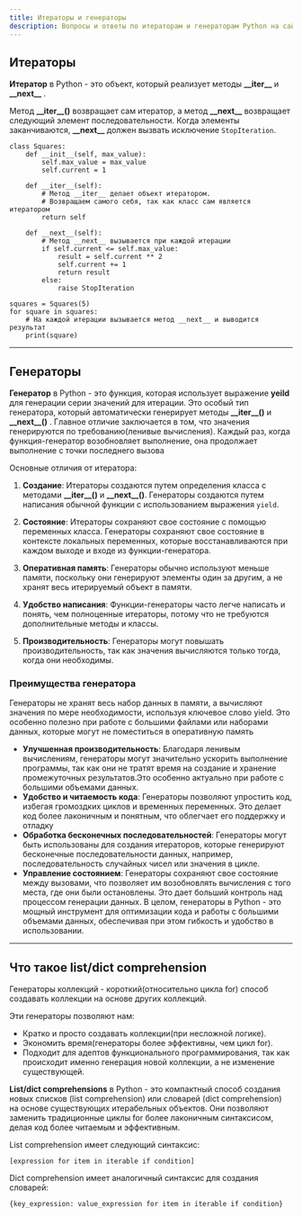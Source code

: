 ```yaml
---
title: Итераторы и генераторы
description: Вопросы и ответы по итераторам и генераторам Python на сайте-методичке Python FAQ.
---
```



## Итераторы
**Итератор** в Python - это объект, который реализует методы __\_\_iter\_\___ и __\_\_next\_\___ . 

Метод __\_\_iter\_\_()__ возвращает сам итератор, а метод __\_\_next\_\___ возвращает следующий элемент последовательности.
Когда элементы заканчиваются, __\_\_next\_\___ должен вызвать исключение `StopIteration`.

    class Squares:
        def __init__(self, max_value):
            self.max_value = max_value
            self.current = 1
    
        def __iter__(self):
            # Метод __iter__ делает объект итератором. 
            # Возвращаем самого себя, так как класс сам является итератором
            return self
    
        def __next__(self):
            # Метод __next__ вызывается при каждой итерации
            if self.current <= self.max_value:
                result = self.current ** 2
                self.current += 1
                return result
            else:
                raise StopIteration

    squares = Squares(5)
    for square in squares:
        # На каждой итерации вызывается метод __next__ и выводится результат
        print(square)

---

## Генераторы
**Генератор** в Python - это функция, которая использует выражение **yeild** для генерации серии значений для итерации. Это особый тип генератора, который автоматически генерирует методы __\_\_iter\_\_()__ и __\_\_next\_\_()__ . Главное отличие заключается в том, что значения генерируются по требованию(ленивые вычисления). Каждый раз, когда функция-генератор возобновляет выполнение, она продолжает выполнение с точки последнего вызова

Основные отличия от итератора:

1. **Создание**: Итераторы создаются путем определения класса с методами             __\_\_iter\_\_()__ и __\_\_next\_\_()__. Генераторы создаются путем написания обычной функции с использованием выражения `yield`.
    
2. **Состояние**: Итераторы сохраняют свое состояние с помощью переменных класса. Генераторы сохраняют свое состояние в контексте локальных переменных, которые восстанавливаются при каждом выходе и входе из функции-генератора.

3. **Оперативная память**: Генераторы обычно используют меньше памяти, поскольку они генерируют элементы один за другим, а не хранят весь итерируемый объект в памяти.
    
4. **Удобство написания**: Функции-генераторы часто легче написать и понять, чем полноценные итераторы, потому что не требуются дополнительные методы и классы.
    
5. **Производительность**: Генераторы могут повышать производительность, так как значения вычисляются только тогда, когда они необходимы.

### Преимущества генератора
Генераторы не хранят весь набор данных в памяти, а вычисляют значения по мере необходимости, используя ключевое слово yield. Это особенно полезно при работе с большими файлами или наборами данных, которые могут не поместиться в оперативную память 

- **Улучшенная производительность**:
Благодаря ленивым вычислениям, генераторы могут значительно ускорить выполнение программы, так как они не тратят время на создание и хранение промежуточных результатов.Это особенно актуально при работе с большими объемами данных.
- **Удобство и читаемость кода**:
Генераторы позволяют упростить код, избегая громоздких циклов и временных переменных. Это делает код более лаконичным и понятным, что облегчает его поддержку и отладку
- **Обработка бесконечных последовательностей**:
Генераторы могут быть использованы для создания итераторов, которые генерируют бесконечные последовательности данных, например, последовательность случайных чисел или значения в цикле.
- **Управление состоянием**:
Генераторы сохраняют свое состояние между вызовами, что позволяет им возобновлять вычисления с того места, где они были остановлены. Это дает больший контроль над процессом генерации данных.
В целом, генераторы в Python - это мощный инструмент для оптимизации кода и работы с большими объемами данных, обеспечивая при этом гибкость и удобство в использовании.

---

## Что такое list/dict comprehension
Генераторы коллекций - короткий(относительно цикла for) способ создавать коллекции на основе других коллекций.

Эти генераторы позволяют нам:

- Кратко и просто создавать коллекции(при несложной логике).
- Экономить время(генераторы более эффективны, чем цикл for).
- Подходит для адептов функционального программирования, так как происходит именно генерация новой коллекции, а не изменение существующей.

**List/dict comprehensions** в Python - это компактный способ создания новых списков (list comprehension) или словарей (dict comprehension) на основе существующих итерабельных объектов. Они позволяют заменить традиционные циклы for более лаконичным синтаксисом, делая код более читаемым и эффективным.

List comprehension имеет следующий синтаксис:

    [expression for item in iterable if condition]
Dict comprehension имеет аналогичный синтаксис для создания словарей:

    {key_expression: value_expression for item in iterable if condition}
